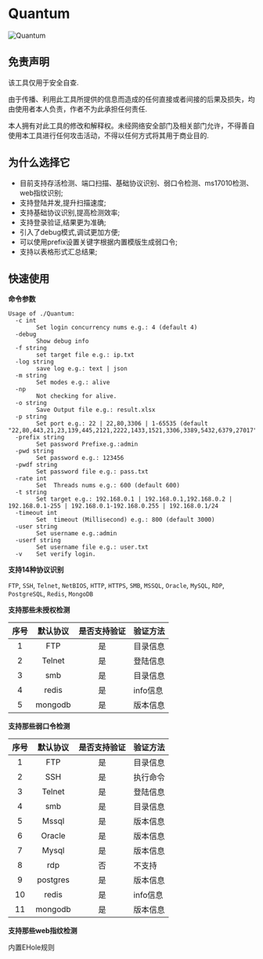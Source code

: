 # Quantum
![Quantum](https://socialify.git.ci/outmansec/Quantum/image?description=1&forks=1&issues=1&language=1&logo=https%3A%2F%2Fcdn.worldvectorlogo.com%2Flogos%2Fgo-8.svg&name=1&owner=1&pattern=Solid&pulls=1&stargazers=1&theme=Auto)

## 免责声明

该工具仅用于安全自查.

由于传播、利用此工具所提供的信息而造成的任何直接或者间接的后果及损失，均由使用者本人负责，作者不为此承担任何责任.

本人拥有对此工具的修改和解释权。未经网络安全部门及相关部门允许，不得善自使用本工具进行任何攻击活动，不得以任何方式将其用于商业目的.  

## 为什么选择它

- 目前支持存活检测、端口扫描、基础协议识别、弱口令检测、ms17010检测、web指纹识别;
- 支持登陆并发,提升扫描速度;
- 支持基础协议识别,提高检测效率;
- 支持登录验证,结果更为准确;
- 引入了debug模式,调试更加方便;
- 可以使用prefix设置关键字根据内置模版生成弱口令;
- 支持以表格形式汇总结果;
  
## 快速使用
[](https://github.com/outmansec/Quantum/assets/61048948/7c380e4a-c751-4abe-9b82-33580dd0b094)

**命令参数**

```
Usage of ./Quantum:
  -c int
    	Set login concurrency nums e.g.: 4 (default 4)
  -debug
    	Show debug info
  -f string
    	set target file e.g.: ip.txt
  -log string
    	save log e.g.: text | json
  -m string
    	Set modes e.g.: alive
  -np
    	Not checking for alive.
  -o string
    	Save Output file e.g.: result.xlsx
  -p string
    	Set port e.g.: 22 | 22,80,3306 | 1-65535 (default "22,80,443,21,23,139,445,2121,2222,1433,1521,3306,3389,5432,6379,27017")
  -prefix string
    	Set password Prefixe.g.:admin
  -pwd string
    	Set password e.g.: 123456
  -pwdf string
    	Set password file e.g.: pass.txt
  -rate int
    	Set  Threads nums e.g.: 600 (default 600)
  -t string
    	Set target e.g.: 192.168.0.1 | 192.168.0.1,192.168.0.2 | 192.168.0.1-255 | 192.168.0.1-192.168.0.255 | 192.168.0.1/24
  -timeout int
    	Set  timeout (Millisecond) e.g.: 800 (default 3000)
  -user string
    	Set username e.g.:admin
  -userf string
    	Set username file e.g.: user.txt
  -v	Set verify login.
```

**支持14种协议识别**

`FTP`, `SSH`, `Telnet`, `NetBIOS`, `HTTP`, `HTTPS`, `SMB`, `MSSQL`, `Oracle`, `MySQL`, `RDP`, `PostgreSQL`, `Redis`, `MongoDB`
  
**支持那些未授权检测**

| 序号  | 默认协议 | 是否支持验证 | 验证方法 |
| :------: | :------: | :------: | -------- |
|1|   FTP    | 是 | 目录信息 |
|2|     Telnet  | 是 | 登陆信息 |
|3|   smb  | 是 | 目录信息 |
|4|   redis   | 是 | info信息 |
|5|  mongodb  | 是 | 版本信息 |

**支持那些弱口令检测**

| 序号 | 默认协议 | 是否支持验证 | 验证方法 |
| :------: | :------: | :------: | -------- |
|1|    FTP    | 是 | 目录信息 |
|2|    SSH    | 是 | 执行命令 |
|3|    Telnet  | 是 | 登陆信息 |
|4|    smb    | 是 | 目录信息 |
|5|    Mssql   | 是 | 版本信息 |
|6|   Oracle  | 是 | 版本信息 |
|7|   Mysql   | 是 | 版本信息 |
|8|   rdp    | 否 | 不支持 |
|9|   postgres | 是 | 版本信息 |
|10|   redis   | 是 | info信息 |
|11|  mongodb  | 是 | 版本信息 |

**支持那些web指纹检测**

内置EHole规则




